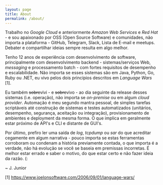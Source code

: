 ```yaml
---
layout: page
title: About
permalink: /about/
---
```


Trabalho no *Google Cloud* e anteriormente *Amazon Web Services* e *Red Hat* - e sou apaixonado por OSS (Open Source Software) e comunidades, não importa a plataforma - GitHub, Telegram, Slack, Lista de E-mail e meetups. Debater e compartilhar ideias sempre resulta em algo melhor.

Tenho 12 anos de experiência com desenvolvimento de software, principalmente com desenvolvimento backend - sistemas/serviços Web, *messaging* e processamento batch - com fortes requisitos de desempenho e escalabilidade. Não importa se esses sistemas são em Java, Python, Go, Ruby ou .NET, eu vivo pelos dois princípios descritos em *Language Wars* [1].

Eu também ~~sobre~~vivi - e ~~sobre~~vivo - ao dia seguinte da release desses sistemas (i.e. operação), não importa se *on-premise* ou em algum *cloud provider*. Automação é meu segundo mantra pessoal, de simples tarefas scriptáveis até construção de sistemas e testes automatizados (unitários, desempenho, segurança, aceitação ou integração), provisionamento de ambientes e deployment da mesma forma.  O que implica em geralmente estar próximo de API's e CLI e distante de GUI's.

Por último, prefiro ler uma saída de *log*, *tcpdump* ou *sar* do que acreditar cegamente em algum narrativa - pouco importa se estas ferramentas corroboram ou condenam a  história previamente contada, o que importa é a verdade, não há evolução se você se baseia em premissas incorretas. É melhor estar errado e saber o motivo, do que estar certo e não fazer ideia da razão. (:

~ J. Junior

[1] https://www.joelonsoftware.com/2006/09/01/language-wars/

